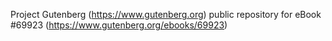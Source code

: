 Project Gutenberg (https://www.gutenberg.org) public repository for
eBook #69923 (https://www.gutenberg.org/ebooks/69923)
